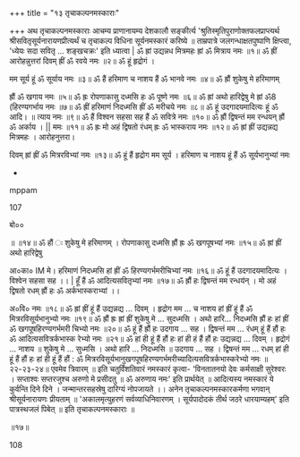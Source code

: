 +++
title = "१३ तृचाकल्पनमस्काराः"

+++
अथ तृचाकल्पनमस्काराः
आचम्य प्राणानायम्य देशकालौ सङ्कीर्त्य 'श्रुतिस्मृतिपुराणोक्तफलप्राप्त्यर्थ श्रीसवितृसूर्यनारायणप्रीत्यर्थं च तृचाकल्प विधिना सूर्यनमस्कारं करिष्ये ॥ ताम्रपात्रे जलगन्धाक्षतपुष्पाणि क्षिप्त्वा, 'ध्येयः सदा सवितृ ... शङ्खचक्रः' इति ध्यात्वा | ॐ ह्रां उद्यन्नध मित्रमहः ह्रां ॐ मित्राय नमः ॥१॥ ॐ ह्रीं आरोहन्नुत्तरां दिवम् ह्रीं ॐ रवये नमः ॥२॥ ॐ हूं हृद्रोगं ।

मम सूर्य हूं ॐ सूर्याय नमः ॥३॥ ॐ हैं हरिमाण च नाशय हैं ॐ भानवे नमः ॥४॥ ॐ ह्रौं शुकेषु मे हरिमाणम्

ह्रौं ॐ खगाय नमः ॥५॥ ॐ ह्रः रोपणाकासु दध्मसि हः ॐ पूष्णे नमः ॥६॥ ॐ ह्रां अथो हारिद्वेषु मे ह्रां ॐ8 (हिरण्यगर्भाय नमः ॥७॥ ॐ ह्रीं हरिमाणं निदध्मसि ह्रीं ॐ मरीचये नमः ॥८॥ ॐ हूं उदगादयमादित्यः हूं ॐ आदि। ॥ त्याय नमः ॥९॥ ॐ हैं विश्वन सहसा सह हैं ॐ सवित्रे नमः ॥१०॥ ॐ ह्रौं द्विषन्तं मम रन्धयन् ह्रौं ॐ अर्काय । || ममः ॥११॥ ॐ ह्रः मो अहं द्विषतो रंधम् ह्रः ॐ भास्कराय नमः ॥१२॥ ॐ ह्रां ह्रीं उद्यन्नद्य मित्रमहः । आरोहनुत्तरा।

दिवम् ह्रां ह्रीं ॐ मित्ररविभ्यां नमः ॥१३॥ ॐ हूं हैं हृद्रोग मम सूर्य । हरिमाण च नाशय हूं हैं ॐ सूर्यभानुभ्यां नमः

-

mppam

107

बो००

॥ ॥१४॥ ॐ हौं ः शुकेषु मे हरिमाणम् । रोपणाकासु दध्मसि ह्रौं ह्रः ॐ खगपूषभ्यां नमः ॥१५॥ ॐ ह्रां ह्रीं अथो हारिद्वेषु

आ०का० IM मे। हरिमाणं निदध्मसि हां ह्रीं ॐ हिरण्यगर्भमरीचिभ्यां नमः ॥१६॥ ॐ हूं हैं उदगादयमादित्यः । विश्वेन सहसा सह ।। | हूँ हैं ॐ आदित्यसवितृभ्यां नमः ॥१७॥ ॐ ह्रौं हः द्विषन्तं मम रन्धय॑न् । मो अहं द्विषतो रधम् ह्रौं हः ॐ अर्कभास्कराभ्यां ।।

अ०वि० नमः ॥१८॥ ॐ ह्रां ह्रीं हूं हैं उद्यन्नद्य ... दिवम् । हृद्रोग मम ... च नाशय हां ह्रीं हूं हैं ॐ मित्ररविसूर्यभानुभ्यो नमः ॥१९॥ ॐ ह्रौं ह्रः ह्रां ह्रीं शुकेषु मे ... सुदध्मसि । अथो हारि... निदध्मसि ह्रौं हः हां ह्रीं ॐ खगपूषहिरण्यगर्भमरी चिभ्यो नमः ॥२०॥ ॐ हूं हैं ह्रौं हः उदगाय ... सह । द्विषन्तं मम ... रंधम् हूं हैं हौं हः ॐ आदित्यसवित्रर्कभास्क रेभ्यो नमः ॥२१॥ ॐ हां ही हूं हैं हौं हः हां ही हं हैं हौं हः उद्यन्नद्य ... दिवम् । हृद्रोगं ... नाशय ॥ शुकेषु मे ... सुध्मसि । अथो हारि ... निदध्मसि ॥ उदगाय ... सह । द्विषन्तं मम ... रधम् हां ही हूं हैं हौं हः हां ही हूं हैं हौं : ॐ मित्ररविसूर्यभानुखगपूषहिरण्यगर्भमरीच्यादित्यसवित्रर्कभास्करेभ्यो नमः ॥२२-२३-२४॥ एवमेव त्रिवारम् ॥ इति चतुर्विंशतिवारं नमस्कारं कृत्वा- 'विनतातनयो देवः कर्मसाक्षी सुरेश्वरः । सप्ताश्वः सप्तरजुश्च अरुणो मे प्रसीदतु ॥ ॐ अरुणाय नमः' इति प्रार्थयेत् ॥ आदित्यस्य नमस्कारं ये कुर्वन्ति दिने दिने । जन्मान्तरसहस्रेषु दारिग्यं नोपजायते ।। अनेन तृचाकल्पनमस्कारकर्मणा भगवान् श्रीसूर्यनारायणः प्रीयताम् ॥ 'अकालमृत्युहरणं सर्वव्याधिनिवारणम् । सूर्यपादोदकं तीर्थ जठरे धारयाम्यहम्' इति पात्रस्थजलं पिबेत् ॥ इति तृचाकल्पनमस्काराः ॥

॥१७॥

108
